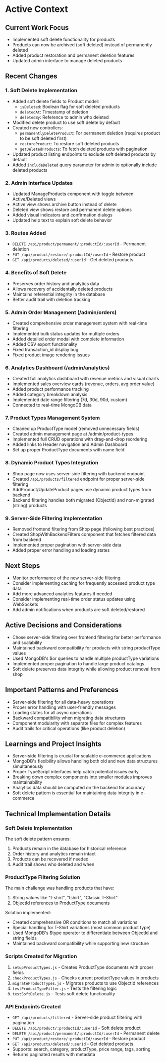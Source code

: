 # Active Context

## Current Work Focus
- Implemented soft delete functionality for products
- Products can now be archived (soft deleted) instead of permanently deleted
- Added product restoration and permanent deletion features
- Updated admin interface to manage deleted products

## Recent Changes

### 1. Soft Delete Implementation
- Added soft delete fields to Product model:
  - `isDeleted`: Boolean flag for soft deleted products
  - `deletedAt`: Timestamp of deletion
  - `deletedBy`: Reference to admin who deleted
- Modified delete product to use soft delete by default
- Created new controllers:
  - `permanentlyDeleteProduct`: For permanent deletion (requires product to be soft deleted first)
  - `restoreProduct`: To restore soft deleted products
  - `getDeletedProducts`: To fetch deleted products with pagination
- Updated product listing endpoints to exclude soft deleted products by default
- Added `includeDeleted` query parameter for admin to optionally include deleted products

### 2. Admin Interface Updates
- Updated ManageProducts component with toggle between Active/Deleted views
- Active view shows archive button instead of delete
- Deleted view shows restore and permanent delete options
- Added visual indicators and confirmation dialogs
- Updated help text to explain soft delete behavior

### 3. Routes Added
- `DELETE /api/product/permanent/:productId/:userId` - Permanent deletion
- `PUT /api/product/restore/:productId/:userId` - Restore product
- `GET /api/products/deleted/:userId` - Get deleted products

### 4. Benefits of Soft Delete
- Preserves order history and analytics data
- Allows recovery of accidentally deleted products
- Maintains referential integrity in the database
- Better audit trail with deletion tracking

### 5. Admin Order Management (/admin/orders)
- Created comprehensive order management system with real-time filtering
- Implemented bulk status updates for multiple orders
- Added detailed order modal with complete information
- Added CSV export functionality
- Fixed transaction_id display bug
- Fixed product image rendering issues

### 6. Analytics Dashboard (/admin/analytics)
- Created full analytics dashboard with revenue metrics and visual charts
- Implemented sales overview cards (revenue, orders, avg order value)
- Added product performance tracking
- Added category breakdown analysis
- Implemented date range filtering (7d, 30d, 90d, custom)
- Connected to real-time MongoDB data

### 7. Product Types Management System
- Cleaned up ProductType model (removed unnecessary fields)
- Created admin management page at /admin/product-types
- Implemented full CRUD operations with drag-and-drop reordering
- Added links to Header navigation and Admin Dashboard
- Set up proper ProductType documents with name field

### 8. Dynamic Product Types Integration
- Shop page now uses server-side filtering with backend endpoint
- Created `/api/products/filtered` endpoint for proper server-side filtering
- AddProduct/UpdateProduct pages use dynamic product types from backend
- Backend filtering handles both migrated (ObjectId) and non-migrated (string) products

### 9. Server-Side Filtering Implementation
- Removed frontend filtering from Shop page (following best practices)
- Created ShopWithBackendFilters component that fetches filtered data from backend
- Implemented proper pagination with server-side data
- Added proper error handling and loading states

## Next Steps
- Monitor performance of the new server-side filtering
- Consider implementing caching for frequently accessed product type data
- Add more advanced analytics features if needed
- Consider implementing real-time order status updates using WebSockets
- Add admin notifications when products are soft deleted/restored

## Active Decisions and Considerations
- Chose server-side filtering over frontend filtering for better performance and scalability
- Maintained backward compatibility for products with string productType values
- Used MongoDB's $or queries to handle multiple productType variations
- Implemented proper pagination to handle large product catalogs
- Soft delete preserves data integrity while allowing product removal from shop

## Important Patterns and Preferences
- Server-side filtering for all data-heavy operations
- Proper error handling with user-friendly messages
- Loading states for all async operations
- Backward compatibility when migrating data structures
- Component modularity with separate files for complex features
- Audit trails for critical operations (like product deletion)

## Learnings and Project Insights
- Server-side filtering is crucial for scalable e-commerce applications
- MongoDB's flexibility allows handling both old and new data structures simultaneously
- Proper TypeScript interfaces help catch potential issues early
- Breaking down complex components into smaller modules improves maintainability
- Analytics data should be computed on the backend for accuracy
- Soft delete pattern is essential for maintaining data integrity in e-commerce

## Technical Implementation Details

### Soft Delete Implementation
The soft delete pattern ensures:
1. Products remain in the database for historical reference
2. Order history and analytics remain intact
3. Products can be recovered if needed
4. Audit trail shows who deleted and when

### ProductType Filtering Solution
The main challenge was handling products that have:
1. String values like "t-shirt", "tshirt", "Classic T-Shirt"
2. ObjectId references to ProductType documents

Solution implemented:
- Created comprehensive OR conditions to match all variations
- Special handling for T-Shirt variations (most common product type)
- Used MongoDB's $type operator to differentiate between ObjectId and string fields
- Maintained backward compatibility while supporting new structure

### Scripts Created for Migration
1. `setupProductTypes.js` - Creates ProductType documents with proper fields
2. `checkProductTypes.js` - Checks current productType values in products
3. `migrateProductTypes.js` - Migrates products to use ObjectId references
4. `testProductTypeFilter.js` - Tests the filtering logic
5. `testSoftDelete.js` - Tests soft delete functionality

### API Endpoints Created
- `GET /api/products/filtered` - Server-side product filtering with pagination
- `DELETE /api/product/:productId/:userId` - Soft delete product
- `DELETE /api/product/permanent/:productId/:userId` - Permanent delete
- `PUT /api/product/restore/:productId/:userId` - Restore product
- `GET /api/products/deleted/:userId` - Get deleted products
- Supports: search, category, productType, price range, tags, sorting
- Returns paginated results with metadata
